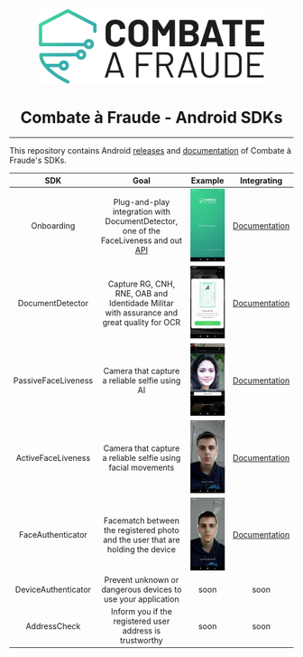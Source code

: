 <div align="center">
  
  [<img width="400px" src="/resources/combateafraude_logo.png?raw=true">](https://combateafraude.com)

  # Combate à Fraude - Android SDKs
</div>

<hr>

This repository contains Android [releases](https://github.com/combateafraude/Android/wiki/Downloading-and-importing) and [documentation](https://github.com/combateafraude/Android/wiki) of Combate à Fraude's SDKs.

| SDK | Goal | Example | Integrating |
| :--: | :--: | :--: | :--: |
| Onboarding | Plug-and-play integration with DocumentDetector, one of the FaceLiveness and out [API](https://docs.combateafraude.com/docs/conhecendo-produto/visao-geral/) | <img src="/resources/Onboarding.gif"> | [Documentation](https://github.com/combateafraude/Android/wiki/Onboarding) |
| DocumentDetector        | Capture RG, CNH, RNE, OAB and Identidade Militar with assurance and great quality for OCR | <img src="/resources/DocumentDetector.gif"> | [Documentation](https://github.com/combateafraude/Android/wiki/DocumentDetector) |
| PassiveFaceLiveness     | Camera that capture a reliable selfie using AI | <img src="/resources/PassiveFaceLiveness.gif"> | [Documentation](https://github.com/combateafraude/Android/wiki/PassiveFaceLiveness) |
| ActiveFaceLiveness      | Camera that capture a reliable selfie using facial movements | <img src="/resources/ActiveFaceLiveness.gif"> | [Documentation](https://github.com/combateafraude/Android/wiki/ActiveFaceLiveness) |
| FaceAuthenticator       | Facematch between the registered photo and the user that are holding the device | <img src="/resources/FaceAuthenticator.gif"> | [Documentation](https://github.com/combateafraude/Android/wiki/FaceAuthenticator) |
| DeviceAuthenticator     | Prevent unknown or dangerous devices to use your application | soon | soon |
| AddressCheck            | Inform you if the registered user address is trustworthy | soon | soon |
